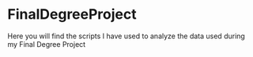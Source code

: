 # FinalDegreeProject
Here you will find the scripts I have used to analyze the data used during my Final Degree Project
